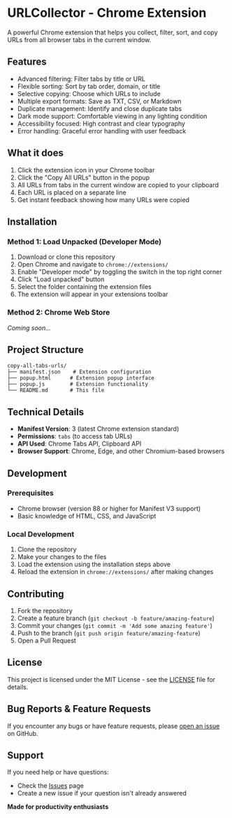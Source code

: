 # URLCollector - Chrome Extension

A powerful Chrome extension that helps you collect, filter, sort, and copy URLs from all browser tabs in the current window.

## Features

- Advanced filtering: Filter tabs by title or URL
- Flexible sorting: Sort by tab order, domain, or title
- Selective copying: Choose which URLs to include
- Multiple export formats: Save as TXT, CSV, or Markdown
- Duplicate management: Identify and close duplicate tabs
- Dark mode support: Comfortable viewing in any lighting condition
- Accessibility focused: High contrast and clear typography
- Error handling: Graceful error handling with user feedback

## What it does

1. Click the extension icon in your Chrome toolbar
2. Click the "Copy All URLs" button in the popup
3. All URLs from tabs in the current window are copied to your clipboard
4. Each URL is placed on a separate line
5. Get instant feedback showing how many URLs were copied

## Installation

### Method 1: Load Unpacked (Developer Mode)

1. Download or clone this repository
2. Open Chrome and navigate to `chrome://extensions/`
3. Enable "Developer mode" by toggling the switch in the top right corner
4. Click "Load unpacked" button
5. Select the folder containing the extension files
6. The extension will appear in your extensions toolbar

### Method 2: Chrome Web Store
*Coming soon...*

## Project Structure

```
copy-all-tabs-urls/
├── manifest.json    # Extension configuration
├── popup.html      # Extension popup interface
├── popup.js        # Extension functionality
└── README.md       # This file
```

## Technical Details

- **Manifest Version**: 3 (latest Chrome extension standard)
- **Permissions**: `tabs` (to access tab URLs)
- **API Used**: Chrome Tabs API, Clipboard API
- **Browser Support**: Chrome, Edge, and other Chromium-based browsers

## Development

### Prerequisites
- Chrome browser (version 88 or higher for Manifest V3 support)
- Basic knowledge of HTML, CSS, and JavaScript

### Local Development
1. Clone the repository
2. Make your changes to the files
3. Load the extension using the installation steps above
4. Reload the extension in `chrome://extensions/` after making changes

## Contributing

1. Fork the repository
2. Create a feature branch (`git checkout -b feature/amazing-feature`)
3. Commit your changes (`git commit -m 'Add some amazing feature'`)
4. Push to the branch (`git push origin feature/amazing-feature`)
5. Open a Pull Request

## License

This project is licensed under the MIT License - see the [LICENSE](LICENSE) file for details.

## Bug Reports & Feature Requests

If you encounter any bugs or have feature requests, please [open an issue](../../issues) on GitHub.

## Support

If you need help or have questions:
- Check the [Issues](../../issues) page
- Create a new issue if your question isn't already answered



**Made for productivity enthusiasts**
